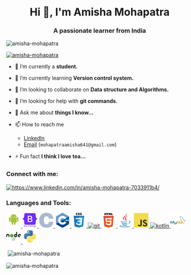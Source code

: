<h1 align="center">Hi 👋, I'm Amisha Mohapatra</h1>
<h3 align="center">A passionate learner from India</h3>


<p align="left"> <img src="https://komarev.com/ghpvc/?username=amisha-mohapatra&label=Profile%20views&color=0e75b6&style=flat" alt="amisha-mohapatra" /> </p>

<p align="left"> <a href="https://github.com/ryo-ma/github-profile-trophy"><img src="https://github-profile-trophy.vercel.app/?username=amisha-mohapatra" alt="amisha-mohapatra" /></a> </p>

- 🔭 I’m currently a **student.**

- 🌱 I’m currently learning **Version control system.**

- 👯 I’m looking to collaborate on **Data structure and Algorithms.**

- 🤝 I’m looking for help with **git commands.**

- 💬 Ask me about **things I know...**

- 📫 How to reach me 
   - [LinkedIn](https://www.linkedin.com/in/amisha-mohapatra-7033911b4/)
   - [Email](mailto:mohapatraamisha641@gmail.com) (`mohapatraamisha641@gmail.com`)

- ⚡ Fun fact **I think I love tea...**

<h3 align="left">Connect with me:</h3>
<p align="left">
<a href="https://linkedin.com/in/https://www.linkedin.com/in/amisha-mohapatra-7033911b4/" target="blank"><img align="center" src="https://cdn.jsdelivr.net/npm/simple-icons@3.0.1/icons/linkedin.svg" alt="https://www.linkedin.com/in/amisha-mohapatra-7033911b4/" height="30" width="40" /></a>
</p>

<h3 align="left">Languages and Tools:</h3>
<p align="left"> <a href="https://developer.android.com" target="_blank"> <img src="https://raw.githubusercontent.com/devicons/devicon/master/icons/android/android-original-wordmark.svg" alt="android" width="40" height="40"/> </a> <a href="https://getbootstrap.com" target="_blank"> <img src="https://raw.githubusercontent.com/devicons/devicon/master/icons/bootstrap/bootstrap-plain-wordmark.svg" alt="bootstrap" width="40" height="40"/> </a> <a href="https://www.cprogramming.com/" target="_blank"> <img src="https://raw.githubusercontent.com/devicons/devicon/master/icons/c/c-original.svg" alt="c" width="40" height="40"/> </a> <a href="https://www.w3schools.com/cpp/" target="_blank"> <img src="https://raw.githubusercontent.com/devicons/devicon/master/icons/cplusplus/cplusplus-original.svg" alt="cplusplus" width="40" height="40"/> </a> <a href="https://www.w3schools.com/css/" target="_blank"> <img src="https://raw.githubusercontent.com/devicons/devicon/master/icons/css3/css3-original-wordmark.svg" alt="css3" width="40" height="40"/> </a> <a href="https://git-scm.com/" target="_blank"> <img src="https://www.vectorlogo.zone/logos/git-scm/git-scm-icon.svg" alt="git" width="40" height="40"/> </a> <a href="https://www.w3.org/html/" target="_blank"> <img src="https://raw.githubusercontent.com/devicons/devicon/master/icons/html5/html5-original-wordmark.svg" alt="html5" width="40" height="40"/> </a> <a href="https://www.java.com" target="_blank"> <img src="https://raw.githubusercontent.com/devicons/devicon/master/icons/java/java-original.svg" alt="java" width="40" height="40"/> </a> <a href="https://developer.mozilla.org/en-US/docs/Web/JavaScript" target="_blank"> <img src="https://raw.githubusercontent.com/devicons/devicon/master/icons/javascript/javascript-original.svg" alt="javascript" width="40" height="40"/> </a> <a href="https://kotlinlang.org" target="_blank"> <img src="https://www.vectorlogo.zone/logos/kotlinlang/kotlinlang-icon.svg" alt="kotlin" width="40" height="40"/> </a> <a href="https://www.mysql.com/" target="_blank"> <img src="https://raw.githubusercontent.com/devicons/devicon/master/icons/mysql/mysql-original-wordmark.svg" alt="mysql" width="40" height="40"/> </a> <a href="https://nodejs.org" target="_blank"> <img src="https://raw.githubusercontent.com/devicons/devicon/master/icons/nodejs/nodejs-original-wordmark.svg" alt="nodejs" width="40" height="40"/> </a> <a href="https://www.python.org" target="_blank"> <img src="https://raw.githubusercontent.com/devicons/devicon/master/icons/python/python-original.svg" alt="python" width="40" height="40"/> </a> </p>

<p>&nbsp;<img align="center" src="https://github-readme-stats.vercel.app/api?username=amisha-mohapatra&show_icons=true&locale=en" alt="amisha-mohapatra" /></p>

<p><img align="center" src="https://github-readme-streak-stats.herokuapp.com/?user=amisha-mohapatra&" alt="amisha-mohapatra" /></p>
